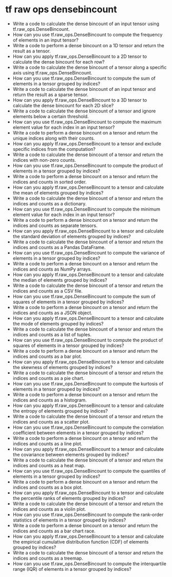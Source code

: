 # tf raw ops densebincount

- Write a code to calculate the dense bincount of an input tensor using tf.raw_ops.DenseBincount.
- How can you use tf.raw_ops.DenseBincount to compute the frequency of elements in an input tensor?
- Write a code to perform a dense bincount on a 1D tensor and return the result as a tensor.
- How can you apply tf.raw_ops.DenseBincount to a 2D tensor to calculate the dense bincount for each row?
- Write a code to calculate the dense bincount of a tensor along a specific axis using tf.raw_ops.DenseBincount.
- How can you use tf.raw_ops.DenseBincount to compute the sum of elements in a tensor grouped by indices?
- Write a code to calculate the dense bincount of an input tensor and return the result as a sparse tensor.
- How can you apply tf.raw_ops.DenseBincount to a 3D tensor to calculate the dense bincount for each 2D slice?
- Write a code to calculate the dense bincount of a tensor and ignore elements below a certain threshold.
- How can you use tf.raw_ops.DenseBincount to compute the maximum element value for each index in an input tensor?
- Write a code to perform a dense bincount on a tensor and return the unique indices along with their counts.
- How can you apply tf.raw_ops.DenseBincount to a tensor and exclude specific indices from the computation?
- Write a code to calculate the dense bincount of a tensor and return the indices with non-zero counts.
- How can you use tf.raw_ops.DenseBincount to compute the product of elements in a tensor grouped by indices?
- Write a code to perform a dense bincount on a tensor and return the indices and counts in sorted order.
- How can you apply tf.raw_ops.DenseBincount to a tensor and calculate the mean of elements grouped by indices?
- Write a code to calculate the dense bincount of a tensor and return the indices and counts as a dictionary.
- How can you use tf.raw_ops.DenseBincount to compute the minimum element value for each index in an input tensor?
- Write a code to perform a dense bincount on a tensor and return the indices and counts as separate tensors.
- How can you apply tf.raw_ops.DenseBincount to a tensor and calculate the standard deviation of elements grouped by indices?
- Write a code to calculate the dense bincount of a tensor and return the indices and counts as a Pandas DataFrame.
- How can you use tf.raw_ops.DenseBincount to compute the variance of elements in a tensor grouped by indices?
- Write a code to perform a dense bincount on a tensor and return the indices and counts as NumPy arrays.
- How can you apply tf.raw_ops.DenseBincount to a tensor and calculate the median of elements grouped by indices?
- Write a code to calculate the dense bincount of a tensor and return the indices and counts as a CSV file.
- How can you use tf.raw_ops.DenseBincount to compute the sum of squares of elements in a tensor grouped by indices?
- Write a code to perform a dense bincount on a tensor and return the indices and counts as a JSON object.
- How can you apply tf.raw_ops.DenseBincount to a tensor and calculate the mode of elements grouped by indices?
- Write a code to calculate the dense bincount of a tensor and return the indices and counts as a list of tuples.
- How can you use tf.raw_ops.DenseBincount to compute the product of squares of elements in a tensor grouped by indices?
- Write a code to perform a dense bincount on a tensor and return the indices and counts as a bar plot.
- How can you apply tf.raw_ops.DenseBincount to a tensor and calculate the skewness of elements grouped by indices?
- Write a code to calculate the dense bincount of a tensor and return the indices and counts as a pie chart.
- How can you use tf.raw_ops.DenseBincount to compute the kurtosis of elements in a tensor grouped by indices?
- Write a code to perform a dense bincount on a tensor and return the indices and counts as a histogram.
- How can you apply tf.raw_ops.DenseBincount to a tensor and calculate the entropy of elements grouped by indices?
- Write a code to calculate the dense bincount of a tensor and return the indices and counts as a scatter plot.
- How can you use tf.raw_ops.DenseBincount to compute the correlation coefficient between elements in a tensor grouped by indices?
- Write a code to perform a dense bincount on a tensor and return the indices and counts as a line plot.
- How can you apply tf.raw_ops.DenseBincount to a tensor and calculate the covariance between elements grouped by indices?
- Write a code to calculate the dense bincount of a tensor and return the indices and counts as a heat map.
- How can you use tf.raw_ops.DenseBincount to compute the quantiles of elements in a tensor grouped by indices?
- Write a code to perform a dense bincount on a tensor and return the indices and counts as a box plot.
- How can you apply tf.raw_ops.DenseBincount to a tensor and calculate the percentile ranks of elements grouped by indices?
- Write a code to calculate the dense bincount of a tensor and return the indices and counts as a violin plot.
- How can you use tf.raw_ops.DenseBincount to compute the rank-order statistics of elements in a tensor grouped by indices?
- Write a code to perform a dense bincount on a tensor and return the indices and counts as a bar chart race.
- How can you apply tf.raw_ops.DenseBincount to a tensor and calculate the empirical cumulative distribution function (CDF) of elements grouped by indices?
- Write a code to calculate the dense bincount of a tensor and return the indices and counts as a treemap.
- How can you use tf.raw_ops.DenseBincount to compute the interquartile range (IQR) of elements in a tensor grouped by indices?